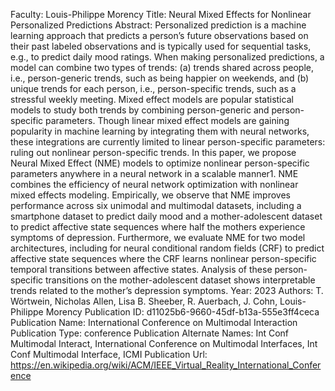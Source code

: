 Faculty: Louis-Philippe Morency
Title: Neural Mixed Effects for Nonlinear Personalized Predictions
Abstract: Personalized prediction is a machine learning approach that predicts a person’s future observations based on their past labeled observations and is typically used for sequential tasks, e.g., to predict daily mood ratings. When making personalized predictions, a model can combine two types of trends: (a) trends shared across people, i.e., person-generic trends, such as being happier on weekends, and (b) unique trends for each person, i.e., person-specific trends, such as a stressful weekly meeting. Mixed effect models are popular statistical models to study both trends by combining person-generic and person-specific parameters. Though linear mixed effect models are gaining popularity in machine learning by integrating them with neural networks, these integrations are currently limited to linear person-specific parameters: ruling out nonlinear person-specific trends. In this paper, we propose Neural Mixed Effect (NME) models to optimize nonlinear person-specific parameters anywhere in a neural network in a scalable manner1. NME combines the efficiency of neural network optimization with nonlinear mixed effects modeling. Empirically, we observe that NME improves performance across six unimodal and multimodal datasets, including a smartphone dataset to predict daily mood and a mother-adolescent dataset to predict affective state sequences where half the mothers experience symptoms of depression. Furthermore, we evaluate NME for two model architectures, including for neural conditional random fields (CRF) to predict affective state sequences where the CRF learns nonlinear person-specific temporal transitions between affective states. Analysis of these person-specific transitions on the mother-adolescent dataset shows interpretable trends related to the mother’s depression symptoms.
Year: 2023
Authors: T. Wörtwein, Nicholas Allen, Lisa B. Sheeber, R. Auerbach, J. Cohn, Louis-Philippe Morency
Publication ID: d11025b6-9660-45df-b13a-555e3ff4ceca
Publication Name: International Conference on Multimodal Interaction
Publication Type: conference
Publication Alternate Names: Int Conf Multimodal Interact, International Conference on Multimodal Interfaces, Int Conf Multimodal Interface, ICMI
Publication Url: https://en.wikipedia.org/wiki/ACM/IEEE_Virtual_Reality_International_Conference
